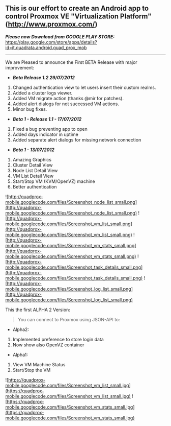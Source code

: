 ## This is our effort to create an Android app to control Proxmox VE "Virtualization Platform" (http://www.proxmox.com/) ##


**_Please now Download from GOOGLE PLAY STORE:_** https://play.google.com/store/apps/details?id=it.quadrata.android.quad_prox_mob


---


We are Pleased to announce the First BETA Release with major improvement:

  * **_Beta Release 1.2 29/07/2012_**
  1. Changed authentication view to let users insert their custom realms.
  1. Added a cluster logs viewer.
  1. Added VM migrate action (thanks @mir for patches).
  1. Added alert dialogs for not successed VM actions.
  1. Minor bug fixes.


  * **_Beta 1 - Release 1.1 - 17/07/2012_**
  1. Fixed a bug preventing app to open
  1. Added days indicator in uptime
  1. Added separate alert dialogs for missing network connection

  * **_Beta 1 - 13/07/2012_**
  1. Amazing Graphics
  1. Cluster Detail View
  1. Node List Detail View
  1. VM List Detail View
  1. Start/Stop VM (KVM/OpenVZ) machine
  1. Better authentication

![http://quadprox-mobile.googlecode.com/files/Screenshot_node_list_small.png](http://quadprox-mobile.googlecode.com/files/Screenshot_node_list_small.png)
![http://quadprox-mobile.googlecode.com/files/Screenshot_vm_list_small.png](http://quadprox-mobile.googlecode.com/files/Screenshot_vm_list_small.png)
![http://quadprox-mobile.googlecode.com/files/Screenshot_vm_stats_small.png](http://quadprox-mobile.googlecode.com/files/Screenshot_vm_stats_small.png)
![http://quadprox-mobile.googlecode.com/files/Screenshot_task_details_small.png](http://quadprox-mobile.googlecode.com/files/Screenshot_task_details_small.png)
![http://quadprox-mobile.googlecode.com/files/Screenshot_log_list_small.png](http://quadprox-mobile.googlecode.com/files/Screenshot_log_list_small.png)

This the first ALPHA 2 Version:
> You can connect to Proxmox using JSON-API to:

  * Alpha2:
  1. Implemented preference to store login data
  1. Now show also OpenVZ container

  * Alpha1:

  1. View VM Machine Status
  1. Start/Stop the VM

![https://quadprox-mobile.googlecode.com/files/Screenshot_vm_list_small.jpg](https://quadprox-mobile.googlecode.com/files/Screenshot_vm_list_small.jpg)
![https://quadprox-mobile.googlecode.com/files/Screenshot_vm_stats_small.jpg](https://quadprox-mobile.googlecode.com/files/Screenshot_vm_stats_small.jpg)